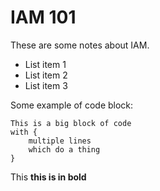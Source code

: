 # IAM 101
These are some notes about IAM.

- List item 1
- List item 2
- List item 3

Some example of code block:

```golang
This is a big block of code
with {
    multiple lines
    which do a thing
}
```

This **this is in bold**
